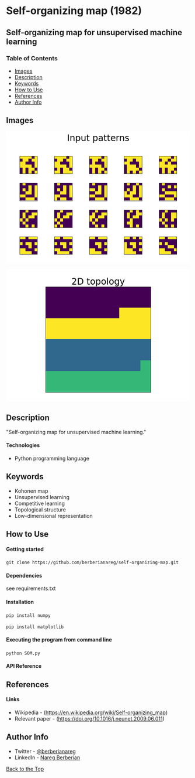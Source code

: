 # Self-organizing map (1982)

## Self-organizing map for unsupervised machine learning

### Table of Contents

- [Images](#images)
- [Description](#description)
- [Keywords](#keywords)
- [How to Use](#how-to-use)
- [References](#references)
- [Author Info](#author-info)

## Images

![](images/figure_1.png)

![](images/figure_2.png)

## Description

"Self-organizing map for unsupervised machine learning."

#### Technologies

- Python programming language

## Keywords

 - Kohonen map
 - Unsupervised learning
 - Competitive learning
 - Topological structure
 - Low-dimensional representation

## How to Use

#### Getting started

`git clone https://github.com/berberianareg/self-organizing-map.git`

#### Dependencies

see requirements.txt

#### Installation

`pip install numpy`

`pip install matplotlib`

#### Executing the program from command line

`python SOM.py`

#### API Reference

## References

#### Links

- Wikipedia - (https://en.wikipedia.org/wiki/Self-organizing_map)
- Relevant paper - (https://doi.org/10.1016/j.neunet.2009.06.011)

## Author Info

- Twitter - [@berberianareg](https://twitter.com/BerberianNareg)
- LinkedIn - [Nareg Berberian](https://www.linkedin.com/in/nareg-berberian-phd-ab6759b9/)

[Back to the Top](#self-organizing-map-1982)



